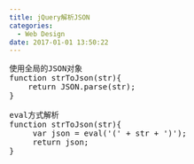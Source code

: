 ```yaml
---
title: jQuery解析JSON
categories:
  - Web Design
date: 2017-01-01 13:50:22
---
```

<pre>
使用全局的JSON对象
function strToJson(str){
    return JSON.parse(str);
}

eval方式解析
function strToJson(str){
     var json = eval('(' + str + ')');
     return json;
}
</pre>
